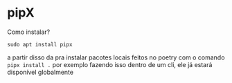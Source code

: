 # pipX

Como instalar?

```
sudo apt install pipx
```

a partir disso da pra instalar pacotes locais feitos no poetry com o comando `pipx install .` por exemplo fazendo isso dentro de um cli, ele já estará disponível globalmente